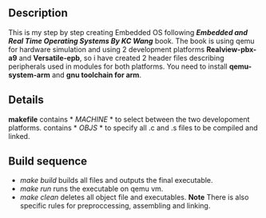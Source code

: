 ## Description
This is my step by step creating Embedded OS following ***Embedded and Real Time Operating Systems By KC Wang*** book.
The book is using qemu for hardware simulation and using 2 development platforms **Realview-pbx-a9** and **Versatile-epb**, so i have created 2 header files describing peripherals used in modules for both platforms.
You need to install **qemu-system-arm** and **gnu toolchain for arm**.
## Details

**makefile** contains * *MACHINE* * to select between the two developoment platforms.
             contains * *OBJS* * to specify all .c and .s files to be compiled and linked.

## Build sequence
* *make build* builds all files and outputs the final executable.
* *make run* runs the executable on qemu vm.
* *make clean* deletes all object file and executables.
**Note** There is also specific rules for preproccessing, assembling and linking.
